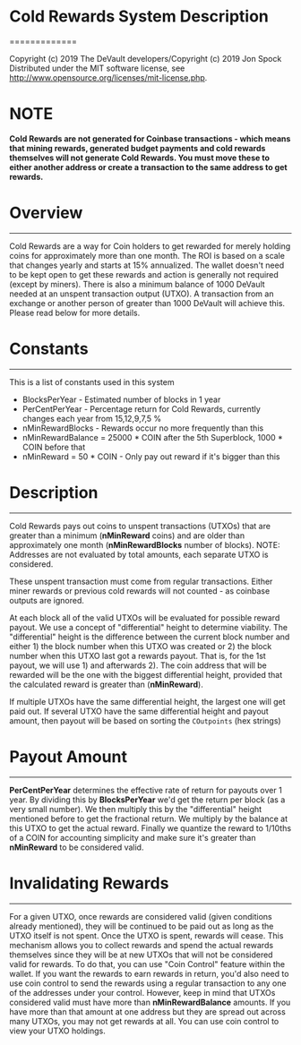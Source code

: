 # Cold Rewards System Description

=============

Copyright (c) 2019 The DeVault developers/Copyright (c) 2019 Jon Spock
Distributed under the MIT software license, see http://www.opensource.org/licenses/mit-license.php.


# NOTE
**Cold Rewards are not generated for Coinbase transactions - which means that mining rewards, generated budget payments and cold rewards themselves will not generate Cold Rewards. You must move these to either another address or create a transaction to the same address to get rewards.**

# Overview
---------------------

Cold Rewards are a way for Coin holders to get rewarded for merely holding coins for approximately more than one month. The ROI is based on a scale that changes yearly and starts at 15% annualized. The wallet doesn't need to be kept open to get these rewards and action is generally not required (except by miners). There is also a minimum balance of 1000 DeVault needed at an unspent transaction output (UTXO). A transaction from an exchange or another person of greater than 1000 DeVault will achieve this. Please read below for more details. 


# Constants
---------------------

This is a list of constants used in this system

* BlocksPerYear    - Estimated number of blocks in 1 year
* PerCentPerYear   - Percentage return for Cold Rewards, currently changes each year from 15,12,9,7,5 %
* nMinRewardBlocks  - Rewards occur no more frequently than this
* nMinRewardBalance = 25000 * COIN after the 5th Superblock, 1000 * COIN before that
* nMinReward =  50 * COIN  - Only pay out reward if it's bigger than this

# Description
---------------------

Cold Rewards pays out coins to unspent transactions (UTXOs) that are greater than a minimum (**nMinReward** coins) and are older than approximately one month (**nMinRewardBlocks** number of blocks). NOTE: Addresses are not evaluated by total amounts, each separate UTXO is considered.

These unspent transaction must come from regular transactions. Either miner rewards or previous cold rewards will not counted - as coinbase outputs are ignored.

At each block all of the valid UTXOs will be evaluated for possible reward payout. We use a concept of "differential" height to determine viability. The "differential" height is the difference between the current block number and either 1) the block number when this UTXO was created or 2) the block number when this UTXO last got a rewards payout. That is, for the 1st payout, we will use 1) and afterwards 2). The coin address that will be rewarded will be the one with the biggest differential height, provided that the calculated reward is greater than (**nMinReward**).

If multiple UTXOs have the same differential height, the largest one will get paid out. If several UTXO have the same differential height and payout amount, then payout will be based on sorting the `COutpoints` (hex strings)

# Payout Amount
---------------------

**PerCentPerYear** determines the effective rate of return for payouts over 1 year. By dividing this by **BlocksPerYear** we'd get the return per block (as a very small number). We then multiply this by the "differential" height mentioned before to get the fractional return. We multiply by the balance at this UTXO to get the actual reward. Finally we quantize the reward to 1/10ths of a COIN for accounting simplicity and make sure it's greater than **nMinReward** to be considered valid.

# Invalidating Rewards
---------------------

For a given UTXO, once rewards are considered valid (given conditions already mentioned), they will be continued to be paid out as long as the UTXO itself is not spent. Once the UTXO is spent, rewards will cease.
This mechanism allows you to collect rewards and spend the actual rewards themselves since they will be at new UTXOs that will not be considered valid for rewards. To do that, you can use "Coin Control" feature within the wallet. If you want the rewards to earn rewards in return, you'd also need to use coin control to send the rewards using a regular transaction to any one of the addresses under your control. However, keep in mind that UTXOs considered valid must have more than **nMinRewardBalance** amounts. If you have more than that amount at one address but they are spread out across many UTXOs, you may not get rewards at all. You can use coin control to view your UTXO holdings. 











